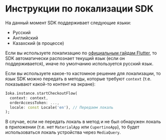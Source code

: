 # Инструкции по локализации SDK

На данный момент SDK поддерживает следующие языки:

- Русский
- Английский
- Казахский (в процессе)

Если вы используете локализацию по 
[официальным гайдам Flutter](https://docs.flutter.dev/development/accessibility-and-localization/internationalization), то SDK автоматически распознает текущий язык (если он поддерживается), иначе по
умолчанию используется русский язык.

Если вы используете какое-то кастомное решение для локализации, то язык SDK
можно передать в методы, которые требуют `context` (т.е. показывают какой-то 
контент на экране):

```dart
Ioka.instance.startCheckoutFlow(
  context: context,
  orderAccessToken: ...,
  locale: const Locale('en'), // Передаем локаль
);
```

В случае, если не передать локаль в метод и не был обнаружен локаль в 
приложении (т.е. нет `MaterialApp` или `CupertinoApp`), то будет использоваться
локаль устройства через `MediaQuery`.